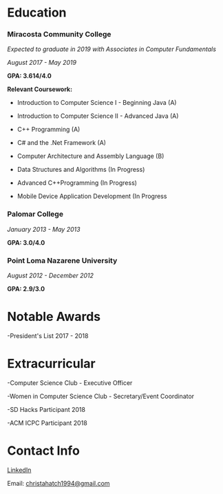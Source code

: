 # Education

### Miracosta Community College

*Expected to graduate in 2019 with Associates in Computer Fundamentals*

*August 2017 - May 2019*

**GPA: 3.614/4.0**

**Relevant Coursework:**

- Introduction to Computer Science I - Beginning Java (A)

- Introduction to Computer Science II - Advanced Java (A)

- C++ Programming (A)

- C# and the .Net Framework (A)

- Computer Architecture and Assembly Language (B)

- Data Structures and Algorithms (In Progress)

- Advanced C++Programming (In Progress)

- Mobile Device Application Development (In Progress




### Palomar College

*January 2013 - May 2013*

**GPA: 3.0/4.0**




### Point Loma Nazarene University

*August 2012 - December 2012*

**GPA: 2.9/3.0**


# Notable Awards

-President's List 2017 - 2018


# Extracurricular

-Computer Science Club - Executive Officer

-Women in Computer Science Club - Secretary/Event Coordinator

-SD Hacks Participant 2018

-ACM ICPC Participant 2018



# Contact Info
[LinkedIn](www.linkedin.com/in/christa-hatch-61231914a)

Email: christahatch1994@gmail.com
